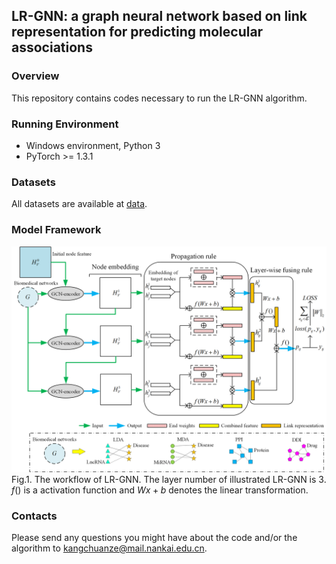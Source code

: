 ﻿## LR-GNN: a graph neural network based on link representation for predicting molecular associations

### Overview
This repository contains codes necessary to run the LR-GNN algorithm. 

### Running Environment
* Windows environment, Python 3
* PyTorch >= 1.3.1

### Datasets
All datasets are available at [data](http://bioinfo.nankai.edu.cn/kangcz.html).

### Model Framework
![Model framework of LR-GNN](Workflow.png)
Fig.1. The workflow of LR-GNN. The layer number of illustrated LR-GNN is 3. $f()$ is a activation function and $Wx+b$ denotes the linear transformation.

### Contacts
Please send any questions you might have about the code and/or the algorithm to [kangchuanze@mail.nankai.edu.cn](kangchuanze@mail.nankai.edu.cn).

